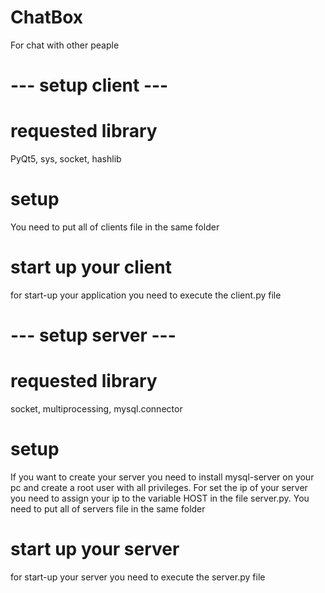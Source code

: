# ChatBox
For chat with other peaple

#   ---   setup client   ---

# requested library
PyQt5, sys, socket, hashlib

# setup
You need to put all of clients file in the same folder

# start up your client
for start-up your application you need to execute the client.py file

#   ---   setup server   ---

# requested library
socket, multiprocessing, mysql.connector

# setup
If you want to create your server you need to install mysql-server on your pc and create a root user with all privileges.
For set the ip of your server you need to assign your ip to the variable HOST in the file server.py.
You need to put all of servers file in the same folder

# start up your server
for start-up your server you need to execute the server.py file
